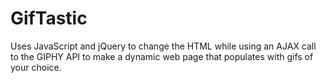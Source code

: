 # GifTastic
Uses JavaScript and jQuery to change the HTML while using an AJAX call to the GIPHY API to make a dynamic web page that populates with gifs of your choice.
